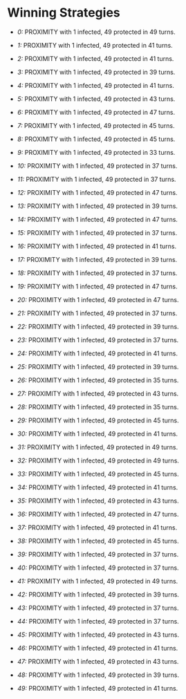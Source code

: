 # Winning Strategies

* _0:_ PROXIMITY with 1 infected, 49 protected in 49 turns.


* _1:_ PROXIMITY with 1 infected, 49 protected in 41 turns.


* _2:_ PROXIMITY with 1 infected, 49 protected in 41 turns.


* _3:_ PROXIMITY with 1 infected, 49 protected in 39 turns.


* _4:_ PROXIMITY with 1 infected, 49 protected in 41 turns.


* _5:_ PROXIMITY with 1 infected, 49 protected in 43 turns.


* _6:_ PROXIMITY with 1 infected, 49 protected in 47 turns.


* _7:_ PROXIMITY with 1 infected, 49 protected in 45 turns.


* _8:_ PROXIMITY with 1 infected, 49 protected in 45 turns.


* _9:_ PROXIMITY with 1 infected, 49 protected in 33 turns.


* _10:_ PROXIMITY with 1 infected, 49 protected in 37 turns.


* _11:_ PROXIMITY with 1 infected, 49 protected in 37 turns.


* _12:_ PROXIMITY with 1 infected, 49 protected in 47 turns.


* _13:_ PROXIMITY with 1 infected, 49 protected in 39 turns.


* _14:_ PROXIMITY with 1 infected, 49 protected in 47 turns.


* _15:_ PROXIMITY with 1 infected, 49 protected in 37 turns.


* _16:_ PROXIMITY with 1 infected, 49 protected in 41 turns.


* _17:_ PROXIMITY with 1 infected, 49 protected in 39 turns.


* _18:_ PROXIMITY with 1 infected, 49 protected in 37 turns.


* _19:_ PROXIMITY with 1 infected, 49 protected in 47 turns.


* _20:_ PROXIMITY with 1 infected, 49 protected in 47 turns.


* _21:_ PROXIMITY with 1 infected, 49 protected in 37 turns.


* _22:_ PROXIMITY with 1 infected, 49 protected in 39 turns.


* _23:_ PROXIMITY with 1 infected, 49 protected in 37 turns.


* _24:_ PROXIMITY with 1 infected, 49 protected in 41 turns.


* _25:_ PROXIMITY with 1 infected, 49 protected in 39 turns.


* _26:_ PROXIMITY with 1 infected, 49 protected in 35 turns.


* _27:_ PROXIMITY with 1 infected, 49 protected in 43 turns.


* _28:_ PROXIMITY with 1 infected, 49 protected in 35 turns.


* _29:_ PROXIMITY with 1 infected, 49 protected in 45 turns.


* _30:_ PROXIMITY with 1 infected, 49 protected in 41 turns.


* _31:_ PROXIMITY with 1 infected, 49 protected in 49 turns.


* _32:_ PROXIMITY with 1 infected, 49 protected in 49 turns.


* _33:_ PROXIMITY with 1 infected, 49 protected in 45 turns.


* _34:_ PROXIMITY with 1 infected, 49 protected in 41 turns.


* _35:_ PROXIMITY with 1 infected, 49 protected in 43 turns.


* _36:_ PROXIMITY with 1 infected, 49 protected in 47 turns.


* _37:_ PROXIMITY with 1 infected, 49 protected in 41 turns.


* _38:_ PROXIMITY with 1 infected, 49 protected in 45 turns.


* _39:_ PROXIMITY with 1 infected, 49 protected in 37 turns.


* _40:_ PROXIMITY with 1 infected, 49 protected in 37 turns.


* _41:_ PROXIMITY with 1 infected, 49 protected in 49 turns.


* _42:_ PROXIMITY with 1 infected, 49 protected in 39 turns.


* _43:_ PROXIMITY with 1 infected, 49 protected in 37 turns.


* _44:_ PROXIMITY with 1 infected, 49 protected in 37 turns.


* _45:_ PROXIMITY with 1 infected, 49 protected in 43 turns.


* _46:_ PROXIMITY with 1 infected, 49 protected in 41 turns.


* _47:_ PROXIMITY with 1 infected, 49 protected in 43 turns.


* _48:_ PROXIMITY with 1 infected, 49 protected in 39 turns.


* _49:_ PROXIMITY with 1 infected, 49 protected in 41 turns.


